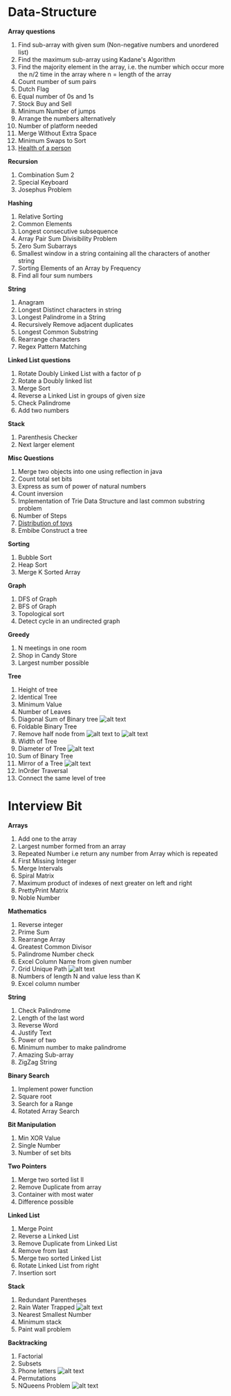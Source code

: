 # Data-Structure

**Array questions**
1. Find sub-array with given sum (Non-negative numbers and unordered list)
2. Find the maximum sub-array using Kadane's Algorithm
3. Find the majority element in the array, i.e. the number which occur more the n/2 time in the array where n = length of the array
4. Count number of sum pairs
5. Dutch Flag
6. Equal number of 0s and 1s
7. Stock Buy and Sell
8. Minimum Number of jumps
9. Arrange the numbers alternatively
10. Number of platform needed
11. Merge Without Extra Space
12. Minimum Swaps to Sort
13. [Health of a person](https://www.hackerearth.com/practice/basic-programming/implementation/basics-of-implementation/practice-problems/algorithm/attack-of-the-mind-flayer-3-119b5d47/description/)

**Recursion**
1. Combination Sum 2
2. Special Keyboard
3. Josephus Problem

**Hashing**
1. Relative Sorting
2. Common Elements
3. Longest consecutive subsequence
4. Array Pair Sum Divisibility Problem
5. Zero Sum Subarrays
6. Smallest window in a string containing all the characters of another string
7. Sorting Elements of an Array by Frequency
8. Find all four sum numbers

**String**
1. Anagram
2. Longest Distinct characters in string
3. Longest Palindrome in a String
4. Recursively Remove adjacent duplicates
5. Longest Common Substring
6. Rearrange characters
7. Regex Pattern Matching

**Linked List questions**
1. Rotate Doubly Linked List with a factor of p
2. Rotate a Doubly linked list
3. Merge Sort
4. Reverse a Linked List in groups of given size
5. Check Palindrome
6. Add two numbers

**Stack**
1. Parenthesis Checker
2. Next larger element

**Misc Questions**
1. Merge two objects into one using reflection in java
2. Count total set bits
3. Express as sum of power of natural numbers
4. Count inversion
5. Implementation of Trie Data Structure and last common substring problem
6. Number of Steps
7. [Distribution of toys](https://www.hackerearth.com/practice/algorithms/greedy/basics-of-greedy-algorithms/practice-problems/algorithm/stranger-game-3-1f0d2f47/description/)
8. Embibe Construct a tree

**Sorting**
1. Bubble Sort
2. Heap Sort
3. Merge K Sorted Array

**Graph**
1. DFS of Graph
2. BFS of Graph
3. Topological sort
4. Detect cycle in an undirected graph

**Greedy**
1. N meetings in one room
2. Shop in Candy Store
3. Largest number possible

**Tree**
1. Height of tree
2. Identical Tree
3. Minimum Value
4. Number of Leaves
5. Diagonal Sum of Binary tree ![alt text](http://www.geeksforgeeks.org/wp-content/uploads/DiagonalSum-1024x938.jpg)
6. Foldable Binary Tree
7. Remove half node from ![alt text](https://www.cdn.geeksforgeeks.org/wp-content/uploads/maxMin.png) to ![alt text](https://contribute.geeksforgeeks.org/wp-content/uploads/halfnodes.png)
8. Width of Tree
9. Diameter of Tree ![alt text](https://contribute.geeksforgeeks.org/wp-content/uploads/diameter.jpg)
10. Sum of Binary Tree
11. Mirror of a Tree ![alt text](https://contribute.geeksforgeeks.org/wp-content/uploads/mirrortrees.jpg)
12. InOrder Traversal
13. Connect the same level of tree

# Interview Bit

**Arrays**
1. Add one to the array
2. Largest number formed from an array
3. Repeated Number i.e return any number from Array which is repeated
4. First Missing Integer
5. Merge Intervals
6. Spiral Matrix
7. Maximum product of indexes of next greater on left and right
8. PrettyPrint Matrix 
9. Noble Number

**Mathematics**
1. Reverse integer
2. Prime Sum
3. Rearrange Array
4. Greatest Common Divisor
5. Palindrome Number check
6. Excel Column Name from given number
7. Grid Unique Path ![alt text](http://i.imgur.com/3eaivQ5.png) 
8. Numbers of length N and value less than K
9. Excel column number

**String**
1. Check Palindrome
2. Length of the last word
3. Reverse Word
4. Justify Text
5. Power of two
6. Minimum number to make palindrome
7. Amazing Sub-array
8. ZigZag String

**Binary Search**
1. Implement power function
2. Square root
3. Search for a Range
4. Rotated Array Search

**Bit Manipulation**
1. Min XOR Value
2. Single Number
3. Number of set bits

**Two Pointers**
1. Merge two sorted list II
2. Remove Duplicate from array
3. Container with most water
4. Difference possible

**Linked List**
1. Merge Point
2. Reverse a Linked List
3. Remove Duplicate from Linked List
4. Remove from last
5. Merge two sorted Linked List
6. Rotate Linked List from right
7. Insertion sort

**Stack**
1. Redundant Parentheses
2. Rain Water Trapped  ![alt text](http://i.imgur.com/0qkUFco.png)
3. Nearest Smallest Number
4. Minimum stack
5. Paint wall problem

**Backtracking**
1. Factorial
2. Subsets
3. Phone letters ![alt text](http://upload.wikimedia.org/wikipedia/commons/thumb/7/73/Telephone-keypad2.svg/200px-Telephone-keypad2.svg.png)
4. Permutations
5. NQueens Problem ![alt text](http://i.imgur.com/yaxpgda.png)